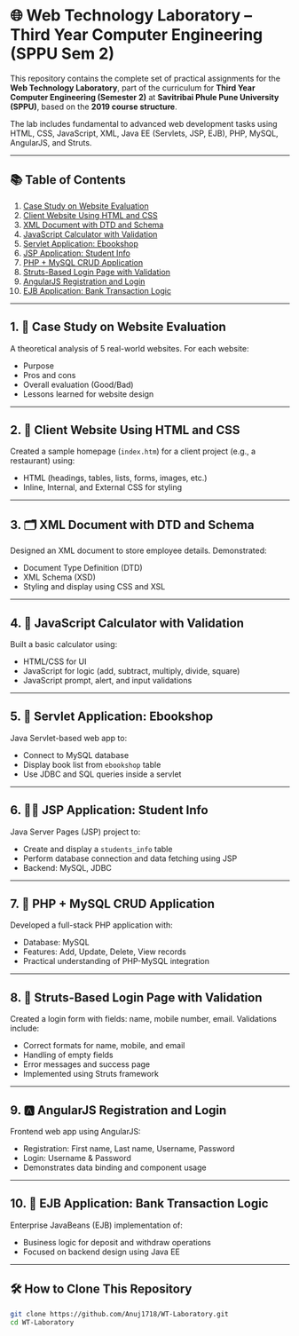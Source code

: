 # 🌐 Web Technology Laboratory – Third Year Computer Engineering (SPPU Sem 2)

This repository contains the complete set of practical assignments for the **Web Technology Laboratory**, part of the curriculum for **Third Year Computer Engineering (Semester 2)** at **Savitribai Phule Pune University (SPPU)**, based on the **2019 course structure**.

The lab includes fundamental to advanced web development tasks using HTML, CSS, JavaScript, XML, Java EE (Servlets, JSP, EJB), PHP, MySQL, AngularJS, and Struts.

---

## 📚 Table of Contents

1. [Case Study on Website Evaluation](#1-case-study-on-website-evaluation)
2. [Client Website Using HTML and CSS](#2-client-website-using-html-and-css)
3. [XML Document with DTD and Schema](#3-xml-document-with-dtd-and-schema)
4. [JavaScript Calculator with Validation](#4-javascript-calculator-with-validation)
5. [Servlet Application: Ebookshop](#5-servlet-application-ebookshop)
6. [JSP Application: Student Info](#6-jsp-application-student-info)
7. [PHP + MySQL CRUD Application](#7-php--mysql-crud-application)
8. [Struts-Based Login Page with Validation](#8-struts-based-login-page-with-validation)
9. [AngularJS Registration and Login](#9-angularjs-registration-and-login)
10. [EJB Application: Bank Transaction Logic](#10-ejb-application-bank-transaction-logic)

---

## 1. 📖 Case Study on Website Evaluation

A theoretical analysis of 5 real-world websites. For each website:
- Purpose
- Pros and cons
- Overall evaluation (Good/Bad)
- Lessons learned for website design

---

## 2. 🧱 Client Website Using HTML and CSS

Created a sample homepage (`index.htm`) for a client project (e.g., a restaurant) using:
- HTML (headings, tables, lists, forms, images, etc.)
- Inline, Internal, and External CSS for styling

---

## 3. 🗂️ XML Document with DTD and Schema

Designed an XML document to store employee details. Demonstrated:
- Document Type Definition (DTD)
- XML Schema (XSD)
- Styling and display using CSS and XSL

---

## 4. 🧮 JavaScript Calculator with Validation

Built a basic calculator using:
- HTML/CSS for UI
- JavaScript for logic (add, subtract, multiply, divide, square)
- JavaScript prompt, alert, and input validations

---

## 5. 📘 Servlet Application: Ebookshop

Java Servlet-based web app to:
- Connect to MySQL database
- Display book list from `ebookshop` table
- Use JDBC and SQL queries inside a servlet

---

## 6. 🧑‍🎓 JSP Application: Student Info

Java Server Pages (JSP) project to:
- Create and display a `students_info` table
- Perform database connection and data fetching using JSP
- Backend: MySQL, JDBC

---

## 7. 🐘 PHP + MySQL CRUD Application

Developed a full-stack PHP application with:
- Database: MySQL
- Features: Add, Update, Delete, View records
- Practical understanding of PHP-MySQL integration

---

## 8. 🔐 Struts-Based Login Page with Validation

Created a login form with fields: name, mobile number, email. Validations include:
- Correct formats for name, mobile, and email
- Handling of empty fields
- Error messages and success page
- Implemented using Struts framework

---

## 9. 🅰️ AngularJS Registration and Login

Frontend web app using AngularJS:
- Registration: First name, Last name, Username, Password
- Login: Username & Password
- Demonstrates data binding and component usage

---

## 10. 💼 EJB Application: Bank Transaction Logic

Enterprise JavaBeans (EJB) implementation of:
- Business logic for deposit and withdraw operations
- Focused on backend design using Java EE

---

## 🛠️ How to Clone This Repository

```bash
git clone https://github.com/Anuj1718/WT-Laboratory.git
cd WT-Laboratory
